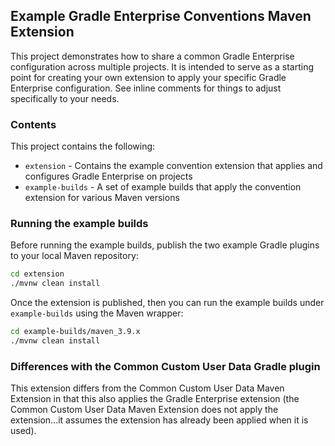 ## Example Gradle Enterprise Conventions Maven Extension

This project demonstrates how to share a common Gradle Enterprise configuration across multiple projects. It is intended to serve as a starting point for creating your own extension to apply your specific Gradle Enterprise configuration. See inline comments for things to adjust specifically to your needs.

### Contents

This project contains the following:

* `extension` - Contains the example convention extension that applies and configures Gradle Enterprise on projects
* `example-builds` - A set of example builds that apply the convention extension for various Maven versions

### Running the example builds

Before running the example builds, publish the two example Gradle plugins to your local Maven repository:

```bash
cd extension
./mvnw clean install
```

Once the extension is published, then you can run the example builds under `example-builds` using the Maven wrapper:

```bash
cd example-builds/maven_3.9.x
./mvnw clean install
```

### Differences with the Common Custom User Data Gradle plugin
This extension differs from the Common Custom User Data Maven Extension in that this also applies the Gradle Enterprise extension (the Common Custom User Data Maven Extension does not apply the extension...it assumes the extension has already been applied when it is used).
